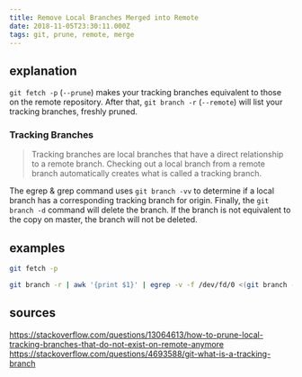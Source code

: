 ```yaml
---
title: Remove Local Branches Merged into Remote
date: 2018-11-05T23:30:11.000Z
tags: git, prune, remote, merge
---
```


## explanation
`git fetch -p` (`--prune`) makes your tracking branches equivalent to those on the remote repository. After that, `git branch -r` (`--remote`) will list your tracking branches, freshly pruned. 

### Tracking Branches
> Tracking branches are local branches that have a direct relationship to a remote branch.
> Checking out a local branch from a remote branch automatically creates what is called a tracking branch. 

The egrep & grep command uses `git branch -vv` to determine if a local branch has a corresponding tracking branch for origin. Finally, the `git branch -d` command will delete the branch. If the branch is not equivalent to the copy on master, the branch will not be deleted.  

## examples
```bash
git fetch -p

git branch -r | awk '{print $1}' | egrep -v -f /dev/fd/0 <(git branch -vv | grep origin) | awk '{print $1}' | xargs git branch -d
```

## sources
https://stackoverflow.com/questions/13064613/how-to-prune-local-tracking-branches-that-do-not-exist-on-remote-anymore
https://stackoverflow.com/questions/4693588/git-what-is-a-tracking-branch

